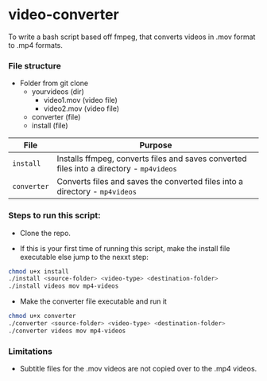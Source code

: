 # video-converter
To write a bash script based off fmpeg, that converts videos in .mov format to .mp4 formats.

### File structure
- Folder from git clone
    - yourvideos (dir)
        - video1.mov (video file)
        - video2.mov (video file)
    - converter (file)
    - install (file)

| File                  |Purpose                           |
| --------------------- | --------------------- | 
| ```install```       | Installs ffmpeg, converts files and saves converted files into a directory - ```mp4videos```                                 
|```converter```     | Converts files and saves the  converted files into a directory - ```mp4videos```          |

### Steps to run this script:
- Clone the repo.

- If this is your first time of running this script, make the install file executable else jump to the nexxt step:
```bash
chmod u+x install
./install <source-folder> <video-type> <destination-folder>
./install videos mov mp4-videos
```

- Make the converter file executable and run it
```bash
chmod u+x converter
./converter <source-folder> <video-type> <destination-folder>
./converter videos mov mp4-videos
```

### Limitations
- Subtitle files for the .mov videos are not copied over to the .mp4 videos.